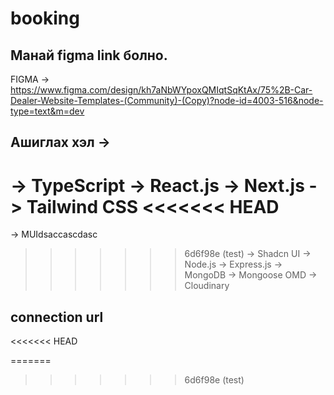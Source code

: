 # booking

## Манай figma link болно.

FIGMA -> https://www.figma.com/design/kh7aNbWYpoxQMIqtSqKtAx/75%2B-Car-Dealer-Website-Templates-(Community)-(Copy)?node-id=4003-516&node-type=text&m=dev

## Ашиглах хэл ->

-> TypeScript
-> React.js
-> Next.js
-> Tailwind CSS
<<<<<<< HEAD
=======
-> MUIdsaccascdasc
>>>>>>> 6d6f98e (test)
-> Shadcn UI
-> Node.js
-> Express.js
-> MongoDB
-> Mongoose OMD
-> Cloudinary

## connection url
<<<<<<< HEAD

<!-- MONGODB_CONNECT_URL = mongodb+srv://Lhagvaa0102:Lhagvaa.0102@leap0102.k0ghj.mongodb.net -->
=======
>>>>>>> 6d6f98e (test)
